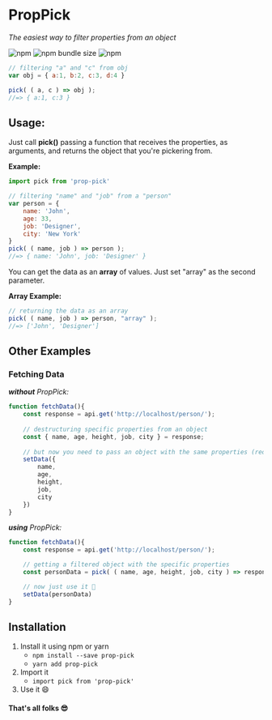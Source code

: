 # PropPick

*The easiest way to filter properties from an object*

![npm](https://img.shields.io/npm/dm/pick-prop)
![npm bundle size](https://img.shields.io/bundlephobia/min/prop-pick)
![npm](https://img.shields.io/npm/v/prop-pick)

```js
// filtering "a" and "c" from obj
var obj = { a:1, b:2, c:3, d:4 }

pick( ( a, c ) => obj );
//=> { a:1, c:3 }
```

## Usage:
Just call **pick()** passing a function that receives the properties, as arguments, and returns the object that you're pickering from.

**Example:**
```js
import pick from 'prop-pick'

// filtering "name" and "job" from a "person"
var person = {
    name: 'John',
    age: 33,
    job: 'Designer',
    city: 'New York'
}
pick( ( name, job ) => person );
//=> { name: 'John', job: 'Designer' }
```

You can get the data as an **array** of values. Just set "array" as the second parameter.

**Array Example:**
```js
// returning the data as an array
pick( ( name, job ) => person, "array" );
//=> ['John', 'Designer']
```

## Other Examples
### Fetching Data
***without** PropPick:*
```js
function fetchData(){
    const response = api.get('http://localhost/person/');
    
    // destructuring specific properties from an object
    const { name, age, height, job, city } = response;
    
    // but now you need to pass an object with the same properties (redundancy 😩)
    setData({
        name,
        age,
        height,
        job,
        city
    })
}
```

***using** PropPick:*
```js
function fetchData(){
    const response = api.get('http://localhost/person/');

    // getting a filtered object with the specific properties
    const personData = pick( ( name, age, height, job, city ) => response )

    // now just use it 🤗
    setData(personData)
}
```

## Installation
1. Install it using npm or yarn
    - ``npm install --save prop-pick``
    - ``yarn add prop-pick``
2. Import it
    - ``import pick from 'prop-pick'``
2. Use it 😄

#### That's all folks 😎